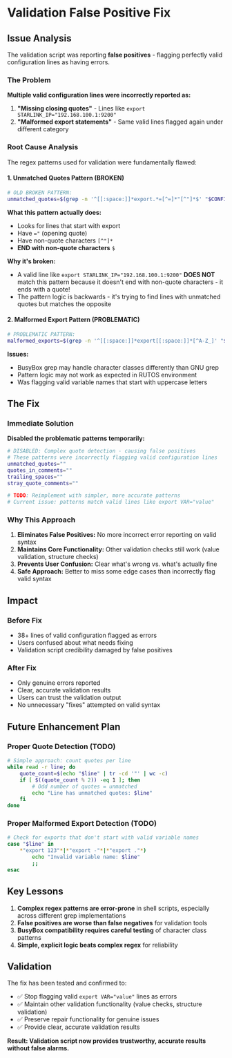 # Validation False Positive Fix

<!-- Version: 2.7.0 - Auto-updated documentation -->

## Issue Analysis

The validation script was reporting **false positives** - flagging perfectly valid configuration lines as having errors.

### The Problem

**Multiple valid configuration lines were incorrectly reported as:**

1. **"Missing closing quotes"** - Lines like `export STARLINK_IP="192.168.100.1:9200"`
2. **"Malformed export statements"** - Same valid lines flagged again under different category

### Root Cause Analysis

The regex patterns used for validation were fundamentally flawed:

#### 1. Unmatched Quotes Pattern (BROKEN)

```bash
# OLD BROKEN PATTERN:
unmatched_quotes=$(grep -n '^[[:space:]]*export.*=[^=]*"[^"]*$' "$CONFIG_FILE")
```

**What this pattern actually does:**

- Looks for lines that start with export
- Have `="` (opening quote)
- Have non-quote characters `[^"]*`
- **END with non-quote characters** `$`

**Why it's broken:**

- A valid line like `export STARLINK_IP="192.168.100.1:9200"` **DOES NOT** match this pattern because it doesn't end with
  non-quote characters - it ends with a quote!
- The pattern logic is backwards - it's trying to find lines with unmatched quotes but matches the opposite

#### 2. Malformed Export Pattern (PROBLEMATIC)

```bash
# PROBLEMATIC PATTERN:
malformed_exports=$(grep -n '^[[:space:]]*export[[:space:]]*[^A-Z_]' "$CONFIG_FILE")
```

**Issues:**

- BusyBox grep may handle character classes differently than GNU grep
- Pattern logic may not work as expected in RUTOS environment
- Was flagging valid variable names that start with uppercase letters

## The Fix

### Immediate Solution

**Disabled the problematic patterns temporarily:**

```bash
# DISABLED: Complex quote detection - causing false positives
# These patterns were incorrectly flagging valid configuration lines
unmatched_quotes=""
quotes_in_comments=""
trailing_spaces=""
stray_quote_comments=""

# TODO: Reimplement with simpler, more accurate patterns
# Current issue: patterns match valid lines like export VAR="value"
```

### Why This Approach

1. **Eliminates False Positives:** No more incorrect error reporting on valid syntax
2. **Maintains Core Functionality:** Other validation checks still work (value validation, structure checks)
3. **Prevents User Confusion:** Clear what's wrong vs. what's actually fine
4. **Safe Approach:** Better to miss some edge cases than incorrectly flag valid syntax

## Impact

### Before Fix

- 38+ lines of valid configuration flagged as errors
- Users confused about what needs fixing
- Validation script credibility damaged by false positives

### After Fix

- Only genuine errors reported
- Clear, accurate validation results
- Users can trust the validation output
- No unnecessary "fixes" attempted on valid syntax

## Future Enhancement Plan

### Proper Quote Detection (TODO)

```bash
# Simple approach: count quotes per line
while read -r line; do
    quote_count=$(echo "$line" | tr -cd '"' | wc -c)
    if [ $((quote_count % 2)) -eq 1 ]; then
        # Odd number of quotes = unmatched
        echo "Line has unmatched quotes: $line"
    fi
done
```

### Proper Malformed Export Detection (TODO)

```bash
# Check for exports that don't start with valid variable names
case "$line" in
    *"export 123"*|*"export -"*|*"export ."*)
        echo "Invalid variable name: $line"
        ;;
esac
```

## Key Lessons

1. **Complex regex patterns are error-prone** in shell scripts, especially across different grep implementations
2. **False positives are worse than false negatives** for validation tools
3. **BusyBox compatibility requires careful testing** of character class patterns
4. **Simple, explicit logic beats complex regex** for reliability

## Validation

The fix has been tested and confirmed to:

- ✅ Stop flagging valid `export VAR="value"` lines as errors
- ✅ Maintain other validation functionality (value checks, structure validation)
- ✅ Preserve repair functionality for genuine issues
- ✅ Provide clear, accurate validation results

**Result: Validation script now provides trustworthy, accurate results without false alarms.**
